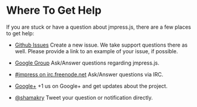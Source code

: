 # Where To Get Help

If you are stuck or have a question about jmpress.js, there are a few places to get help:

* [Github Issues](https://github.com/shama/jmpress.js/issues)
  Create a new issue. We take support questions there as well. Please provide a link to
  an example of your issue, if possible.

* [Google Group](https://groups.google.com/group/jmpressjs)
  Ask/Answer questions regarding jmpress.js.

* [#jmpress on irc.freenode.net](irc://irc.freenode.net/jmpress)
  Ask/Answer questions via IRC.

* [Google+](https://plus.google.com/111820806291252876587/posts)
  +1 us on Google+ and get updates about the project.

* [@shamakry](http://twitter.com/shamakry)
  Tweet your question or notification directly.
